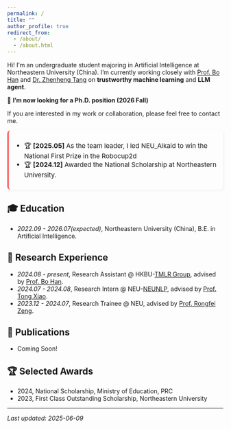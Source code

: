 ```yaml
---
permalink: /
title: ""
author_profile: true
redirect_from: 
  - /about/
  - /about.html
---
```


Hi! I’m an undergraduate student majoring in Artificial Intelligence at Northeastern University (China). I’m currently working closely with [Prof. Bo Han](https://bhanml.github.io/) and [Dr. Zhenheng Tang](https://wizard1203.github.io/) on **trustworthy machine learning** and **LLM agent**.

📢 **I’m now looking for a Ph.D. position (2026 Fall)** 

If you are interested in my work or collaboration, please feel free to contact me.


<div style="max-height: 150px; overflow-y: auto; padding-right: 10px; border-left: 4px solid #f66; background-color: #fdfdfd; padding: 10px; border-radius: 8px; box-shadow: 2px 2px 5px rgba(0,0,0,0.05); font-size: 15px;">
  
- 🏆 <strong>[2025.05]</strong> As the team leader, I led NEU_Alkaid to win the National First Prize in the Robocup2d <br>
- 🏆 <strong>[2024.12]</strong> Awarded the National Scholarship at Northeastern University.<br>

</div>


## 🎓 Education 
- *2022.09 - 2026.07(expected)*, Northeastern University (China), B.E. in Artificial Intelligence.


## 💼 Research Experience

- *2024.08 - present*, Research Assistant @ HKBU-[TMLR Group](https://bhanml.github.io/group.html), advised by [Prof. Bo Han](https://bhanml.github.io/).
- *2024.07 - 2024.08*, Research Intern @ NEU-[NEUNLP](http://team.neu.edu.cn/NEUNLPLab/en/index.htm), advised by [Prof. Tong Xiao](https://www.nlplab.com/members/~xiaotong.html).
- *2023.12 - 2024.07*, Research Trainee @ NEU, advised by [Prof. Rongfei Zeng](https://wingfeitsang.github.io/home/).

## 📄 Publications
- Coming Soon!


## 🏆 Selected Awards
- 2024, National Scholarship, Ministry of Education, PRC
- 2023, First Class Outstanding Scholarship, Northeastern University



---
*Last updated: 2025-06-09*
